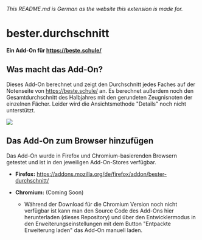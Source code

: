 *This README.md is German as the website this extension is made for.*

# bester.durchschnitt

**Ein Add-On für https://beste.schule/**

## Was macht das Add-On?

Dieses Add-On berechnet und zeigt den Durchschnitt jedes Faches auf der Notenseite von https://beste.schule/ an. Es berechnet außerdem noch den Gesamtdurchschnitt des Halbjahres mit den gerundeten Zeugnisnoten der einzelnen Fächer. Leider wird die Ansichtsmethode "Details" noch nicht unterstützt.

![](https://i.imgur.com/guu7eyR.png)



## Das Add-On zum Browser hinzufügen

Das Add-On wurde in Firefox und Chromium-basierenden Browsern getestet und ist in den jeweiligen Add-On-Stores verfügbar.

- **Firefox:** https://addons.mozilla.org/de/firefox/addon/bester-durchschnitt/

- **Chromium:** (Coming Soon)
  - Während der Download für die Chromium Version noch nicht verfügbar ist kann man den Source Code des Add-Ons hier herunterladen (dieses Repository) und über den Entwicklermodus in den Erweiterungseinstellungen mit dem Button "Entpackte Erweiterung laden" das Add-On manuell laden.
